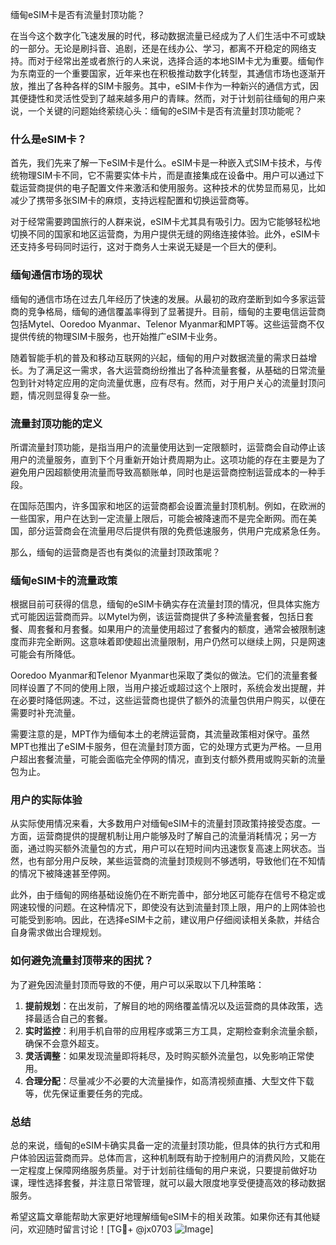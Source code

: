 缅甸eSIM卡是否有流量封顶功能？

在当今这个数字化飞速发展的时代，移动数据流量已经成为了人们生活中不可或缺的一部分。无论是刷抖音、追剧，还是在线办公、学习，都离不开稳定的网络支持。而对于经常出差或者旅行的人来说，选择合适的本地SIM卡尤为重要。缅甸作为东南亚的一个重要国家，近年来也在积极推动数字化转型，其通信市场也逐渐开放，推出了各种各样的SIM卡服务。其中，eSIM卡作为一种新兴的通信方式，因其便捷性和灵活性受到了越来越多用户的青睐。然而，对于计划前往缅甸的用户来说，一个关键的问题始终萦绕心头：缅甸的eSIM卡是否有流量封顶功能呢？

### 什么是eSIM卡？

首先，我们先来了解一下eSIM卡是什么。eSIM卡是一种嵌入式SIM卡技术，与传统物理SIM卡不同，它不需要实体卡片，而是直接集成在设备中。用户可以通过下载运营商提供的电子配置文件来激活和使用服务。这种技术的优势显而易见，比如减少了携带多张SIM卡的麻烦，支持远程配置和切换运营商等。

对于经常需要跨国旅行的人群来说，eSIM卡尤其具有吸引力。因为它能够轻松地切换不同的国家和地区运营商，为用户提供无缝的网络连接体验。此外，eSIM卡还支持多号码同时运行，这对于商务人士来说无疑是一个巨大的便利。

### 缅甸通信市场的现状

缅甸的通信市场在过去几年经历了快速的发展。从最初的政府垄断到如今多家运营商的竞争格局，缅甸的通信覆盖率得到了显著提升。目前，缅甸的主要电信运营商包括Mytel、Ooredoo Myanmar、Telenor Myanmar和MPT等。这些运营商不仅提供传统的物理SIM卡服务，也开始推广eSIM卡业务。

随着智能手机的普及和移动互联网的兴起，缅甸的用户对数据流量的需求日益增长。为了满足这一需求，各大运营商纷纷推出了各种流量套餐，从基础的日常流量包到针对特定应用的定向流量优惠，应有尽有。然而，对于用户关心的流量封顶问题，情况则显得复杂一些。

### 流量封顶功能的定义

所谓流量封顶功能，是指当用户的流量使用达到一定限额时，运营商会自动停止该用户的流量服务，直到下个月重新开始计费周期为止。这项功能的存在主要是为了避免用户因超额使用流量而导致高额账单，同时也是运营商控制运营成本的一种手段。

在国际范围内，许多国家和地区的运营商都会设置流量封顶机制。例如，在欧洲的一些国家，用户在达到一定流量上限后，可能会被降速而不是完全断网。而在美国，部分运营商会在流量用尽后提供有限的免费低速服务，供用户完成紧急任务。

那么，缅甸的运营商是否也有类似的流量封顶政策呢？

### 缅甸eSIM卡的流量政策

根据目前可获得的信息，缅甸的eSIM卡确实存在流量封顶的情况，但具体实施方式可能因运营商而异。以Mytel为例，该运营商提供了多种流量套餐，包括日套餐、周套餐和月套餐。如果用户的流量使用超过了套餐内的额度，通常会被限制速度而非完全断网。这意味着即使超出流量限制，用户仍然可以继续上网，只是网速可能会有所降低。

Ooredoo Myanmar和Telenor Myanmar也采取了类似的做法。它们的流量套餐同样设置了不同的使用上限，当用户接近或超过这个上限时，系统会发出提醒，并在必要时降低网速。不过，这些运营商也提供了额外的流量包供用户购买，以便在需要时补充流量。

需要注意的是，MPT作为缅甸本土的老牌运营商，其流量政策相对保守。虽然MPT也推出了eSIM卡服务，但在流量封顶方面，它的处理方式更为严格。一旦用户超出套餐流量，可能会面临完全停网的情况，直到支付额外费用或购买新的流量包为止。

### 用户的实际体验

从实际使用情况来看，大多数用户对缅甸eSIM卡的流量封顶政策持接受态度。一方面，运营商提供的提醒机制让用户能够及时了解自己的流量消耗情况；另一方面，通过购买额外流量包的方式，用户可以在短时间内迅速恢复高速上网状态。当然，也有部分用户反映，某些运营商的流量封顶规则不够透明，导致他们在不知情的情况下被降速甚至停网。

此外，由于缅甸的网络基础设施仍在不断完善中，部分地区可能存在信号不稳定或网速较慢的问题。在这种情况下，即使没有达到流量封顶上限，用户的上网体验也可能受到影响。因此，在选择eSIM卡之前，建议用户仔细阅读相关条款，并结合自身需求做出合理规划。

### 如何避免流量封顶带来的困扰？

为了避免因流量封顶而导致的不便，用户可以采取以下几种策略：

1. **提前规划**：在出发前，了解目的地的网络覆盖情况以及运营商的具体政策，选择最适合自己的套餐。
2. **实时监控**：利用手机自带的应用程序或第三方工具，定期检查剩余流量余额，确保不会意外超支。
3. **灵活调整**：如果发现流量即将耗尽，及时购买额外流量包，以免影响正常使用。
4. **合理分配**：尽量减少不必要的大流量操作，如高清视频直播、大型文件下载等，优先保证重要任务的完成。

### 总结

总的来说，缅甸的eSIM卡确实具备一定的流量封顶功能，但具体的执行方式和用户体验因运营商而异。总体而言，这种机制既有助于控制用户的消费风险，又能在一定程度上保障网络服务质量。对于计划前往缅甸的用户来说，只要提前做好功课，理性选择套餐，并注意日常管理，就可以最大限度地享受便捷高效的移动数据服务。

希望这篇文章能帮助大家更好地理解缅甸eSIM卡的相关政策。如果你还有其他疑问，欢迎随时留言讨论！[TG💪+ @jx0703 ![Image](https://github.com/user-attachments/assets/dbca1d08-cadb-493c-b0ec-ad6f7a83f270)]